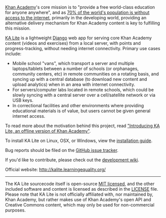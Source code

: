 [Khan Academy](http://www.khanacademy.org/)'s core mission is to "provide a free world-class education for anyone anywhere", and as [70% of the world's population is without access to the internet](http://en.wikipedia.org/wiki/Global_Internet_usage), primarily in the developing world, providing an alternative delivery mechanism for Khan Academy content is key to fulfilling this mission.

[KA Lite](http://kalite.learningequality.org/) is a lightweight [Django](https://www.djangoproject.com/) web app for serving core Khan Academy content (videos and exercises) from a local server, with points and progress-tracking, without needing internet connectivity. Primary use cases include:
* Mobile school "vans", which transport a server and multiple laptops/tablets between a number of schools (or orphanages, community centers, etc) in remote communities on a rotating basis, and syncing up with a central database (to download new content and upload analytics) when in an area with internet connectivity.
* For servers/computer labs located in remote schools, which could be slowly syncing with a central server over a cell/satellite network or via USB keys.
* In correctional facilities and other environments where providing educational materials is of value, but users cannot be given general internet access.

To read more about the motivation behind this project, read ["Introducing KA Lite, an offline version of Khan Academy"](http://jamiealexandre.com/blog/2012/12/12/ka-lite-offline-khan-academy/).

To install KA Lite on Linux, OSX, or Windows, view the [installation guide](http://kalitewiki.learningequality.org/installation).

Bug reports should be filed on the [GitHub issue tracker](https://github.com/learningequality/ka-lite/issues).

If you'd like to contribute, please check out the [development wiki](http://kalitewiki.learningequality.org/development/getting-started).

Official website: http://kalite.learningequality.org/

---

The KA Lite sourcecode itself is open-source [MIT licensed](http://opensource.org/licenses/MIT), and the other included software
and content is licensed as described in the [LICENSE](https://raw.github.com/learningequality/ka-lite/master/LICENSE) file. Please note that KA Lite is not officially affiliated with, nor maintained by, Khan Academy, but rather makes use of Khan Academy's open API and Creative Commons content, which may only be used for non-commercial purposes.